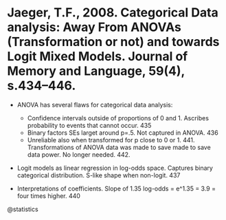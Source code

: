 # Jaeger, T.F., 2008. Categorical Data analysis: Away From ANOVAs (Transformation or not) and towards Logit Mixed Models. Journal of Memory and Language, 59(4), s.434–446.

- ANOVA has several flaws for categorical data analysis:
    - Confidence intervals outside of proportions of 0 and 1. Ascribes probability to events that cannot occur. 435
    - Binary factors SEs larget around p=.5. Not captured in ANOVA. 436
    - Unreliable also when transformed for p close to 0 or 1. 441. Transformations of ANOVA data was made to save made to save data power. No longer needed. 442. 

- Logit models as linear regression in log-odds space. Captures binary categorical distribution. S-like shape when non-logit. 437

- Interpretations of coefficients. Slope of 1.35 log-odds = e^1.35 = 3.9 = four times higher. 440

@statistics

